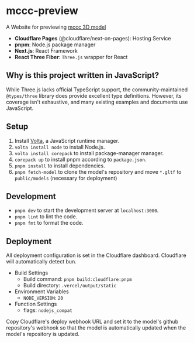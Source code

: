 # mccc-preview

A Website for previewing [mccc 3D model](https://github.com/tuatmcc/mccc)

- **Cloudflare Pages** (@cloudflare/next-on-pages): Hosting Service
- **pnpm**: Node.js package manager
- **Next.js**: React Framework
- **React Three Fiber**: `Three.js` wrapper for React

## Why is this project written in JavaScript?

While Three.js lacks official TypeScript support, the community-maintained `@types/three` library does provide excellent type definitions.
However, its coverage isn't exhaustive, and many existing examples and documents use JavaScript.

## Setup

1. Install [Volta](https://volta.sh/), a JavaScript runtime manager.
2. `volta install node` to install Node.js.
3. `volta install corepack` to install package-manager manager.
4. `corepack up` to install pnpm according to `package.json`.
5. `pnpm install` to install dependencies.
6. `pnpm fetch-model` to clone the model's repository and move `*.gltf` to `public/models` (necessary for deployment)

## Development

- `pnpm dev` to start the development server at `localhost:3000`.
- `pnpm lint` to lint the code.
- `pnpm fmt` to format the code.

## Deployment

All deployment configuration is set in the Cloudflare dashboard.
Cloudflare will automatically detect bun.

- Build Settings
  - Build command: `pnpm build:cloudflare:pnpm`
  - Build directory: `.vercel/output/static`
- Environment Variables
    - `NODE_VERSION`: `20`
- Function Settings
  - flags: `nodejs_compat`

Copy Cloudflare's deploy webhook URL and set it to the model's github repository's webhook so that the model is automatically updated when the model's repository is updated.
